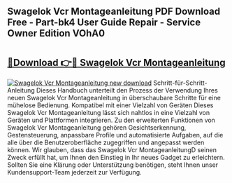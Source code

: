 ## Swagelok Vcr Montageanleitung PDF Download Free - Part-bk4 User Guide Repair - Service Owner Edition VOhA0

# <h2><a href="http://df8th6s.blite.top/?on=Swagelok+Vcr+Montageanleitung">🔗Download 👉🔴 Swagelok Vcr Montageanleitung</a></h2>

[![Swagelok Vcr Montageanleitung new download](https://i.imgur.com/lujVjoI.png)](http://df8th6s.blite.top/?on=Swagelok+Vcr+Montageanleitung)
Schritt-für-Schritt-Anleitung Dieses Handbuch unterteilt den Prozess der Verwendung Ihres neuen Swagelok Vcr Montageanleitung in überschaubare Schritte für eine mühelose Bedienung. Kompatibel mit einer Vielzahl von Geräten Dieses Swagelok Vcr Montageanleitung lässt sich nahtlos in eine Vielzahl von Geräten und Plattformen integrieren. Zu den erweiterten Funktionen von Swagelok Vcr Montageanleitung gehören Gesichtserkennung, Gestensteuerung, anpassbare Profile und automatisierte Aufgaben, auf die alle über die Benutzeroberfläche zugegriffen und angepasst werden können. Wir glauben, dass das Swagelok Vcr MontageanleitungD seinen Zweck erfüllt hat, um Ihnen den Einstieg in Ihr neues Gadget zu erleichtern. Sollten Sie eine Klärung oder Unterstützung benötigen, steht Ihnen unser Kundensupport-Team jederzeit zur Verfügung.
